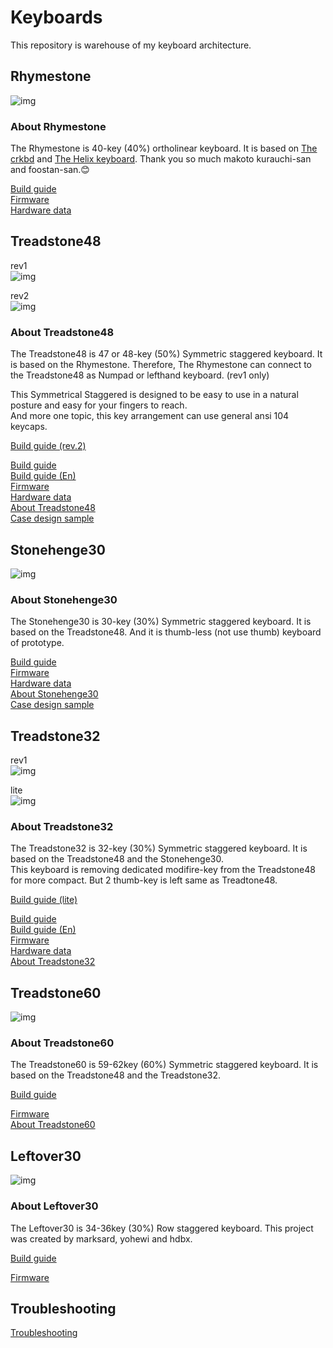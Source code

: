 # Keyboards

This repository is warehouse of my keyboard architecture.  

## Rhymestone

![img](/_image/_rhymestone.jpg)  

### About Rhymestone

The Rhymestone is 40-key (40%) ortholinear keyboard. It is based on [The crkbd](https://github.com/foostan/crkbd) and [The Helix keyboard](https://github.com/MakotoKurauchi/helix). Thank you so much makoto kurauchi-san and foostan-san.😊  

[Build guide](./rhymestone/documents/rhymestone_buildguide.md)  
[Firmware](https://github.com/marksard/qmk_firmware/tree/my_customize/keyboards/rhymestone)  
[Hardware data](https://github.com/marksard/Keyboards/tree/master/rhymestone/)  

## Treadstone48

rev1  
![img](/_image/_treadstone48.jpg)  

rev2  
![img](/_image/_treadstone48rev2.jpg)  

### About Treadstone48

The Treadstone48 is 47 or 48-key (50%) Symmetric staggered keyboard. It is based on the Rhymestone. Therefore, The Rhymestone can connect to the Treadstone48 as Numpad or lefthand keyboard. (rev1 only)  

This Symmetrical Staggered is designed to be easy to use in a natural posture and easy for your fingers to reach.  
And more one topic, this key arrangement can use general ansi 104 keycaps.

[Build guide (rev.2)](./treadstone48/documents/treadstone48rev2_buildguide.md)  

[Build guide](./treadstone48/documents/treadstone48_buildguide.md)  
[Build guide (En)](./treadstone48/documents/treadstone48_buildguide_en.md)  
[Firmware](https://github.com/qmk/qmk_firmware/tree/master/keyboards/treadstone48)  
[Hardware data](https://github.com/marksard/Keyboards/tree/master/treadstone48/)  
[About Treadstone48](https://marksard.github.io/2018/12/17/about-treadstone48/)  
[Case design sample](https://marksard.github.io/2019/04/11/wood-case/)  

## Stonehenge30

![img](/_image/_stonehenge30.jpg)  

### About Stonehenge30

The Stonehenge30 is 30-key (30%) Symmetric staggered keyboard. It is based on the Treadstone48. And it is thumb-less (not use thumb) keyboard of prototype.  

[Build guide](./stonehenge30/documents/stonehenge30_buildguide.md)  
[Firmware](https://github.com/marksard/qmk_firmware/tree/my_customize/keyboards/stonehenge30)  
[Hardware data](https://github.com/marksard/Keyboards/tree/master/stonehenge30/)  
[About Stonehenge30](https://marksard.github.io/2019/02/13/make-stonehenge30/)  
[Case design sample](https://marksard.github.io/2019/04/11/wood-case/)  

## Treadstone32

rev1  
![img](/_image/_treadstone32.jpg)  

lite  
![img](/_image/_treadstone32lite.jpg)  

### About Treadstone32

The Treadstone32 is 32-key (30%) Symmetric staggered keyboard. It is based on the Treadstone48 and the Stonehenge30.  
This keyboard is removing dedicated modifire-key from the Treadstone48 for more compact. But 2 thumb-key is left same as Treadtone48.  

[Build guide (lite)](./treadstone32/documents/treadstone32lite_buildguide.md)  

[Build guide](./treadstone32/documents/treadstone32_buildguide.md)  
[Build guide (En)](./treadstone32/documents/treadstone32_buildguide_en.md)  
[Firmware](https://github.com/qmk/qmk_firmware/tree/master/keyboards/treadstone32)  
[Hardware data](https://github.com/marksard/Keyboards/tree/master/treadstone32/)  
[About Treadstone32](https://marksard.github.io/2019/04/25/about-treadstone32/)  

## Treadstone60

![img](/_image/_treadstone60.jpg)  

### About Treadstone60

The Treadstone60 is 59-62key (60%) Symmetric staggered keyboard. It is based on the Treadstone48 and the Treadstone32.  

[Build guide](./treadstone60/documents/treadstone60_buildguide.md)  

[Firmware](https://github.com/marksard/qmk_firmware/tree/my_customize/keyboards/)  
[About Treadstone60](https://marksard.github.io/2019/12/13/about-treadstone60/)  

## Leftover30

![img](/_image/_leftover30.jpg)  

### About Leftover30

The Leftover30 is 34-36key (30%) Row staggered keyboard. This project was created by marksard, yohewi and hdbx.  

[Build guide](./leftover30/documents/leftover30_buildguide.md)  

[Firmware](https://github.com/marksard/qmk_firmware/tree/my_customize/keyboards/)  

## Troubleshooting

[Troubleshooting](./troubleshooting.md)  
